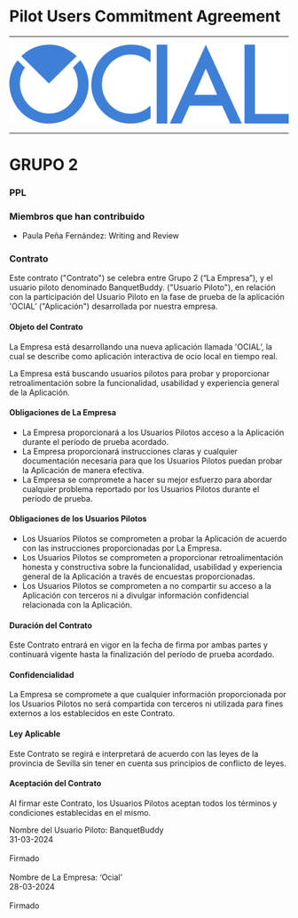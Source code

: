 # Pilot Users Commitment Agreement
---

<MDXLayout>
  <img src="https://github.com/ispp-2324-ocial/KB/blob/main/assets/Texto_Ocial.png?raw=true" alt="Texto_Ocial" className="img-centered img-custom-height" />
</MDXLayout>

---

# GRUPO 2

### PPL

### Miembros que han contribuido

- Paula Peña Fernández: Writing and Review


### Contrato

Este contrato ("Contrato") se celebra entre Grupo 2 (“La Empresa”), y el usuario piloto denominado BanquetBuddy. ("Usuario Piloto"), en relación con la participación del Usuario Piloto en la fase de prueba de la aplicación 'OCIAL’ ("Aplicación") desarrollada por nuestra empresa.

#### Objeto del Contrato

La Empresa está desarrollando una nueva aplicación llamada 'OCIAL’, la cual se describe como aplicación interactiva de ocio local en tiempo real.

La Empresa está buscando usuarios pilotos para probar y proporcionar retroalimentación sobre la funcionalidad, usabilidad y experiencia general de la Aplicación.

#### Obligaciones de La Empresa

- La Empresa proporcionará a los Usuarios Pilotos acceso a la Aplicación durante el período de prueba acordado.
- La Empresa proporcionará instrucciones claras y cualquier documentación necesaria para que los Usuarios Pilotos puedan probar la Aplicación de manera efectiva.
- La Empresa se compromete a hacer su mejor esfuerzo para abordar cualquier problema reportado por los Usuarios Pilotos durante el período de prueba.

#### Obligaciones de los Usuarios Pilotos

- Los Usuarios Pilotos se comprometen a probar la Aplicación de acuerdo con las instrucciones proporcionadas por La Empresa.
- Los Usuarios Pilotos se comprometen a proporcionar retroalimentación honesta y constructiva sobre la funcionalidad, usabilidad y experiencia general de la Aplicación a través de encuestas proporcionadas.
- Los Usuarios Pilotos se comprometen a no compartir su acceso a la Aplicación con terceros ni a divulgar información confidencial relacionada con la Aplicación.

#### Duración del Contrato

Este Contrato entrará en vigor en la fecha de firma por ambas partes y continuará vigente hasta la finalización del período de prueba acordado.

#### Confidencialidad

La Empresa se compromete a que cualquier información proporcionada por los Usuarios Pilotos no será compartida con terceros ni utilizada para fines externos a los establecidos en este Contrato.

#### Ley Aplicable

Este Contrato se regirá e interpretará de acuerdo con las leyes de la provincia de Sevilla sin tener en cuenta sus principios de conflicto de leyes.

#### Aceptación del Contrato

Al firmar este Contrato, los Usuarios Pilotos aceptan todos los términos y condiciones establecidas en el mismo.

Nombre del Usuario Piloto: BanquetBuddy<br/>
31-03-2024<br/><br/>
Firmado<br/><br/> 
Nombre de La Empresa: ‘Ocial’<br/>
28-03-2024 <br/><br/>
Firmado